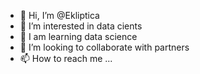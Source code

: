 - 👋 Hi, I’m @Ekliptica
- 👀 I’m interested in data cients 
- 🌱  I am learning data science 
- 💞️ I’m looking to collaborate with partners
- 📫 How to reach me ...

<!---
Ekliptica/Ekliptica is a ✨ special ✨ repository because its `README.md` (this file) appears on your GitHub profile.
You can click the Preview link to take a look at your changes.
--->
